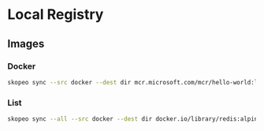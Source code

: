 # Local Registry

## Images

### Docker

```bash
skopeo sync --src docker --dest dir mcr.microsoft.com/mcr/hello-world:latest ./registry
```

### List

```bash
skopeo sync --all --src docker --dest dir docker.io/library/redis:alpine3.18 ./registry
```